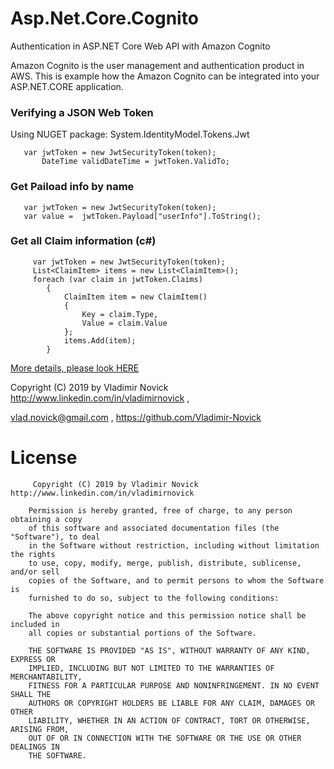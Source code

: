 # Asp.Net.Core.Cognito

Authentication in ASP.NET Core Web API with Amazon Cognito

Amazon Cognito is the user management and authentication product in AWS. 
This is example how the Amazon Cognito can be integrated into your ASP.NET.CORE application. 

### Verifying a JSON Web Token 

Using NUGET package: System.IdentityModel.Tokens.Jwt

	   var jwtToken = new JwtSecurityToken(token);
       	   DateTime validDateTime = jwtToken.ValidTo;	
       
### Get Paiload info by name 
	   var jwtToken = new JwtSecurityToken(token);
	   var value =  jwtToken.Payload["userInfo"].ToString();
	   
	   
### Get all Claim information (c#)

         var jwtToken = new JwtSecurityToken(token);
         List<ClaimItem> items = new List<ClaimItem>();
         foreach (var claim in jwtToken.Claims)
            {
                ClaimItem item = new ClaimItem()
                {
                    Key = claim.Type,
                    Value = claim.Value
                };
                items.Add(item);
            }
	    
 [More details, please look HERE](src/Asp.Net.Core.Cognito/Asp.Net.Core.Cognito.Users/CognitoAuthentication.cs)	    

Copyright (C) 2019 by Vladimir Novick http://www.linkedin.com/in/vladimirnovick , 

vlad.novick@gmail.com , https://github.com/Vladimir-Novick
		 
# License
		 
		 Copyright (C) 2019 by Vladimir Novick http://www.linkedin.com/in/vladimirnovick

		Permission is hereby granted, free of charge, to any person obtaining a copy
		of this software and associated documentation files (the "Software"), to deal
		in the Software without restriction, including without limitation the rights
		to use, copy, modify, merge, publish, distribute, sublicense, and/or sell
		copies of the Software, and to permit persons to whom the Software is
		furnished to do so, subject to the following conditions:

		The above copyright notice and this permission notice shall be included in
		all copies or substantial portions of the Software.

		THE SOFTWARE IS PROVIDED "AS IS", WITHOUT WARRANTY OF ANY KIND, EXPRESS OR
		IMPLIED, INCLUDING BUT NOT LIMITED TO THE WARRANTIES OF MERCHANTABILITY,
		FITNESS FOR A PARTICULAR PURPOSE AND NONINFRINGEMENT. IN NO EVENT SHALL THE
		AUTHORS OR COPYRIGHT HOLDERS BE LIABLE FOR ANY CLAIM, DAMAGES OR OTHER
		LIABILITY, WHETHER IN AN ACTION OF CONTRACT, TORT OR OTHERWISE, ARISING FROM,
		OUT OF OR IN CONNECTION WITH THE SOFTWARE OR THE USE OR OTHER DEALINGS IN
		THE SOFTWARE. 

